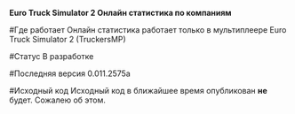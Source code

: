 **Euro Truck Simulator 2 Онлайн статистика по компаниям**

#Где работает
Онлайн статистика работает только в мультиплеере Euro Truck Simulator 2 (TruckersMP)

#Статус
В разработке

#Последняя версия
0.011.2575a

#Исходный код
Исходный код в ближайшее время опубликован **не** будет. Сожалею об этом.
